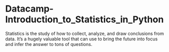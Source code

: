 # Datacamp-Introduction_to_Statistics_in_Python
 Statistics is the study of how to collect, analyze, and draw conclusions from data. It’s a hugely valuable tool that can use to bring the future into focus and infer the answer to tons of questions. 
